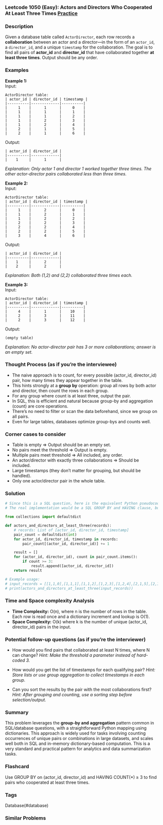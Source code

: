 ### Leetcode 1050 (Easy): Actors and Directors Who Cooperated At Least Three Times [Practice](https://leetcode.com/problems/actors-and-directors-who-cooperated-at-least-three-times)

### Description  
Given a database table called `ActorDirector`, each row records a **collaboration** between an actor and a director—in the form of an `actor_id`, a `director_id`, and a unique `timestamp` for the collaboration. The goal is to find all pairs of **actor_id** and **director_id** that have collaborated together **at least three times**. Output should be any order.

### Examples  

**Example 1:**  
Input:  
```
ActorDirector table:
| actor_id | director_id | timestamp |
|----------|-------------|----------|
|     1    |      1      |     0    |
|     1    |      1      |     1    |
|     1    |      1      |     2    |
|     1    |      2      |     3    |
|     1    |      2      |     4    |
|     2    |      1      |     5    |
|     2    |      1      |     6    |
```
Output:  
```
| actor_id | director_id |
|----------|-------------|
|    1     |      1      |
```
*Explanation: Only actor 1 and director 1 worked together three times. The other actor-director pairs collaborated less than three times.*

**Example 2:**  
Input:  
```
ActorDirector table:
| actor_id | director_id | timestamp |
|----------|-------------|----------|
|     1    |      2      |     0    |
|     1    |      2      |     1    |
|     1    |      2      |     2    |
|     2    |      2      |     3    |
|     2    |      2      |     4    |
|     2    |      2      |     5    |
|     3    |      4      |     6    |
```
Output:  
```
| actor_id | director_id |
|----------|-------------|
|    1     |      2      |
|    2     |      2      |
```
*Explanation: Both (1,2) and (2,2) collaborated three times each.*

**Example 3:**  
Input:  
```
ActorDirector table:
| actor_id | director_id | timestamp |
|----------|-------------|----------|
|     4    |      1      |    10    |
|     2    |      3      |    11    |
|     2    |      3      |    12    |
```
Output:  
```
(empty table)
```
*Explanation: No actor-director pair has 3 or more collaborations; answer is an empty set.*

### Thought Process (as if you’re the interviewee)  
- The naive approach is to count, for every possible (actor_id, director_id) pair, how many times they appear together in the table.
- This hints strongly at a **group by** operation: group all rows by both actor and director, then count the rows in each group.
- For any group where count is at least three, output the pair.
- In SQL, this is efficient and natural because group-by and aggregation (count) are core operations.
- There’s no need to filter or scan the data beforehand, since we group on all pairs.
- Even for large tables, databases optimize group-bys and counts well.

### Corner cases to consider  
- Table is empty ⇒ Output should be an empty set.
- No pairs meet the threshold ⇒ Output is empty.
- Multiple pairs meet threshold ⇒ All included, any order.
- An actor/director with exactly three collaborations ⇒ Should be included.
- Large timestamps (they don’t matter for grouping, but should be handled).
- Only one actor/director pair in the whole table.

### Solution

```python
# Since this is a SQL question, here is the equivalent Python pseudocode for interview simulation.
# The real implementation would be a SQL GROUP BY and HAVING clause, but shown in Python below:

from collections import defaultdict

def actors_and_directors_at_least_three(records):
    # records: List of [actor_id, director_id, timestamp]
    pair_count = defaultdict(int)
    for actor_id, director_id, timestamp in records:
        pair_count[(actor_id, director_id)] += 1

    result = []
    for (actor_id, director_id), count in pair_count.items():
        if count >= 3:
            result.append([actor_id, director_id])
    return result

# Example usage:
# input_records = [[1,1,0],[1,1,1],[1,1,2],[1,2,3],[1,2,4],[2,1,5],[2,1,6]]
# print(actors_and_directors_at_least_three(input_records))
```

### Time and Space complexity Analysis  

- **Time Complexity:** O(n), where n is the number of rows in the table. Each row is read once and a dictionary increment and lookup is O(1).
- **Space Complexity:** O(k) where k is the number of unique (actor_id, director_id) pairs in the input.

### Potential follow-up questions (as if you’re the interviewer)  

- How would you find pairs that collaborated at least N times, where N can change?
  *Hint: Make the threshold a parameter instead of hard-coded 3.*

- How would you get the list of timestamps for each qualifying pair?
  *Hint: Store lists or use group aggregation to collect timestamps in each group.*

- Can you sort the results by the pair with the most collaborations first?
  *Hint: After grouping and counting, use a sorting step before selection/output.*

### Summary
This problem leverages the **group-by and aggregation** pattern common in SQL/database questions, with a straightforward Python mapping using dictionaries. This approach is widely used for tasks involving counting occurrences of unique pairs or combinations in large datasets, and scales well both in SQL and in-memory dictionary-based computation. This is a very standard and practical pattern for analytics and data summarization tasks.


### Flashcard
Use GROUP BY on (actor_id, director_id) and HAVING COUNT(*) ≥ 3 to find pairs who cooperated at least three times.

### Tags
Database(#database)

### Similar Problems

